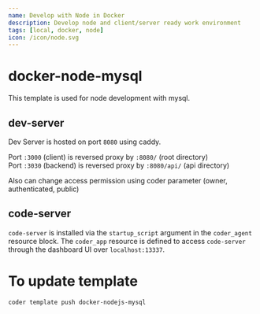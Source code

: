 ```yaml
---
name: Develop with Node in Docker
description: Develop node and client/server ready work environment
tags: [local, docker, node]
icon: /icon/node.svg
---
```


# docker-node-mysql

This template is used for node development with mysql.

## dev-server

Dev Server is hosted on port `8080` using caddy.

Port `:3000` (client) is reversed proxy by `:8080/` (root directory)  
Port `:3030` (backend) is reversed proxy by `:8080/api/` (api directory)

Also can change access permission using coder parameter (owner, authenticated, public)


## code-server

`code-server` is installed via the `startup_script` argument in the `coder_agent`
resource block. The `coder_app` resource is defined to access `code-server` through
the dashboard UI over `localhost:13337`.

# To update template

```
coder template push docker-nodejs-mysql
```
